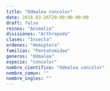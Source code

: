 ```yaml
---
title: "Odmalea concolor"
date: 2018-03-26T20:00:00-00:00
draft: false
reinos: "Animalia"
divisiones: "Arthropoda"
clases: "Insecta"
ordenes: "Hemiptera"
familias: "Pentatomidae"
generos: "Odmalea"
especie: "concolor"
nombre_cientifico: "Odmalea concolor"
nombre_comun: ""
nombre_ingles: ""
---
```

